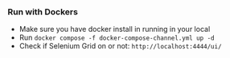 ### Run with Dockers
- Make sure you have docker install in running in your local
- Run `docker compose -f docker-compose-channel.yml up -d`
- Check if Selenium Grid on or not: `http://localhost:4444/ui/` 